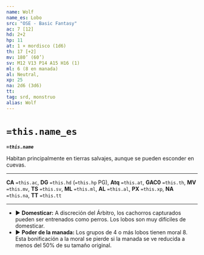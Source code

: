 ```yaml
---
name: Wolf
name_es: Lobo
src: "OSE - Basic Fantasy"
ac: 7 [12]
hd: 2+2
hp: 11
at: 1 × mordisco (1d6)
th: 17 [+2]
mv: 180’ (60’)
sv: M12 V13 P14 A15 H16 (1)
ml: 6 (8 en manada)
al: Neutral,
xp: 25
na: 2d6 (3d6)
tt: 
tag: srd, monstruo
alias: Wolf
---
```

# `=this.name_es` 

**_`=this.name`_**

Habitan principalmente en tierras salvajes, aunque se pueden esconder en cuevas.

---
**CA** `=this.ac`, **DG** `=this.hd` (`=this.hp` PG), **Atq** `=this.at`, **GAC0** `=this.th`, **MV** `=this.mv`, **TS** `=this.sv`, **ML** `=this.ml`, **AL** `=this.al`, **PX** `=this.xp`, **NA** `=this.na`, **TT** `=this.tt`

---

- ▶ **Domesticar:** A discreción del Árbitro, los cachorros capturados pueden ser entrenados como perros. Los lobos son muy difíciles de domesticar. 
- ▶ **Poder de la manada:** Los grupos de 4 o más lobos tienen moral 8. Esta bonificación a la moral se pierde si la manada se ve reducida a menos del 50% de su tamaño original.
